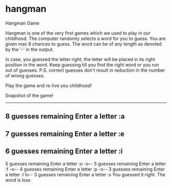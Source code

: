 # hangman
Hangman Game

Hangman is one of the very first games which we used to play in our childhood. The computer randomly selects a word for you to guess. You are given max 8 chances to guess. The word can be of any length as denoted by the '-' in the output.

In case, you guessed the letter right, the letter will be placed in its right position in the word. Keep guessing till you find the right word or you run out of guesses.
P.S. correct guesses don't result in reduction in the number of wrong guesses.

Play the game and re-live you childhood!

Snapshot of the game!

----
8 guesses remaining
Enter a letter :a
----
7 guesses remaining
Enter a letter :e
----
6 guesses remaining
Enter a letter :i
----
5 guesses remaining
Enter a letter :o
-o--
5 guesses remaining
Enter a letter :f
-o--
4 guesses remaining
Enter a letter :p
-o--
3 guesses remaining
Enter a letter :l
lo--
3 guesses remaining
Enter a letter :s
You guessed it right. The word is loss
